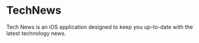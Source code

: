 # TechNews
Tech News is an iOS application designed to keep you up-to-date with the latest technology news.
